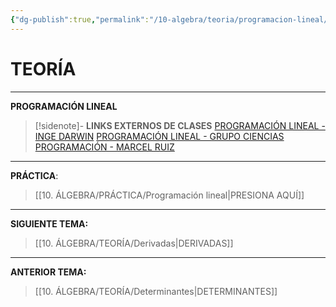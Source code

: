 ```yaml
---
{"dg-publish":true,"permalink":"/10-algebra/teoria/programacion-lineal/","tags":["Álgebra","Teoría","Incompleto"]}
---
```


# TEORÍA
---
**PROGRAMACIÓN LINEAL** 

>[!sidenote]- **LINKS EXTERNOS DE CLASES** 
>[PROGRAMACIÓN LINEAL - INGE DARWIN](https://www.youtube.com/watch?v=0SSkMnP-3IQ) 
>[PROGRAMACIÓN LINEAL - GRUPO CIENCIAS](https://www.youtube.com/watch?v=CuTArYA9LXg) 
>[PROGRAMACIÓN - MARCEL RUIZ](https://youtube.com/playlist?list=PLZmWVIAvUcmFGO96ZX69v8bOf3WGgMbZK&si=x8ZNasmnXzwgmT51)


---
**PRÁCTICA**:
>[[10. ÁLGEBRA/PRÁCTICA/Programación lineal\|PRESIONA AQUÍ]]

---
**SIGUIENTE TEMA:** 
>[[10. ÁLGEBRA/TEORÍA/Derivadas\|DERIVADAS]]

---
**ANTERIOR TEMA:** 
>[[10. ÁLGEBRA/TEORÍA/Determinantes\|DETERMINANTES]]

